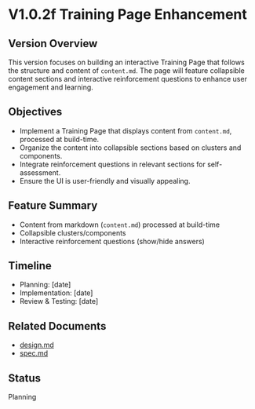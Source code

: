 # V1.0.2f Training Page Enhancement

## Version Overview
This version focuses on building an interactive Training Page that follows the structure and content of `content.md`. The page will feature collapsible content sections and interactive reinforcement questions to enhance user engagement and learning.

## Objectives
- Implement a Training Page that displays content from `content.md`, processed at build-time.
- Organize the content into collapsible sections based on clusters and components.
- Integrate reinforcement questions in relevant sections for self-assessment.
- Ensure the UI is user-friendly and visually appealing.

## Feature Summary
- Content from markdown (`content.md`) processed at build-time
- Collapsible clusters/components
- Interactive reinforcement questions (show/hide answers)

## Timeline
- Planning: [date]
- Implementation: [date]
- Review & Testing: [date]

## Related Documents
- [design.md](./design.md)
- [spec.md](./spec.md)

## Status
Planning
